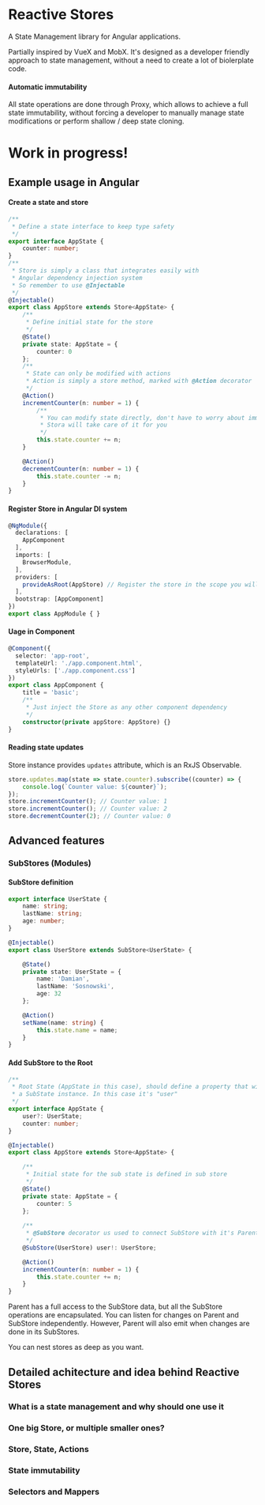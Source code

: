 # Reactive Stores

A State Management library for Angular applications.

Partially inspired by VueX and MobX. It's designed as a developer friendly approach to state management, without a need to create a lot of biolerplate code.

#### Automatic immutability
All state operations are done through Proxy, which allows to achieve a full state immutability, without forcing a developer to manually manage state modifications or perform shallow / deep state cloning.

# Work in progress!

## Example usage in Angular

#### Create a state and store
```TypeScript
/**
 * Define a state interface to keep type safety
 */
export interface AppState {
    counter: number;
}
/**
 * Store is simply a class that integrates easily with
 * Angular dependency injection system
 * So remember to use @Injectable
 */
@Injectable()
export class AppStore extends Store<AppState> {
    /**
     * Define initial state for the store
     */
    @State()
    private state: AppState = {
        counter: 0
    };
    /**
     * State can only be modified with actions
     * Action is simply a store method, marked with @Action decorator
     */
    @Action()
    incrementCounter(n: number = 1) {
        /**
         * You can modify state directly, don't have to worry about immutability
         * Stora will take care of it for you
         */
        this.state.counter += n;
    }

    @Action()
    decrementCounter(n: number = 1) {
        this.state.counter -= n;
    }
}
```
#### Register Store in Angular DI system
```TypeScript
@NgModule({
  declarations: [
    AppComponent
  ],
  imports: [
    BrowserModule,
  ],
  providers: [
    provideAsRoot(AppStore) // Register the store in the scope you will be using it
  ],
  bootstrap: [AppComponent]
})
export class AppModule { }
```
#### Uage in Component
```TypeScript
@Component({
  selector: 'app-root',
  templateUrl: './app.component.html',
  styleUrls: ['./app.component.css']
})
export class AppComponent {
    title = 'basic';
    /**
     * Just inject the Store as any other component dependency
     */
    constructor(private appStore: AppStore) {}
}
```

#### Reading state updates
Store instance provides ```updates``` attribute, which is an RxJS Observable.
```TypeScript
store.updates.map(state => state.counter).subscribe((counter) => {
    console.log(`Counter value: ${counter}`);
});
store.incrementCounter(); // Counter value: 1
store.incrementCounter(); // Counter value: 2
store.decrementCounter(2); // Counter value: 0
```

## Advanced features

### SubStores (Modules)

#### SubStore definition
```TypeScript
export interface UserState {
    name: string;
    lastName: string;
    age: number;
}

@Injectable()
export class UserStore extends SubStore<UserState> {

    @State()
    private state: UserState = {
        name: 'Damian',
        lastName: 'Sosnowski',
        age: 32
    };

    @Action()
    setName(name: string) {
        this.state.name = name;
    }
}
```

#### Add SubStore to the Root
```TypeScript
/**
 * Root State (AppState in this case), should define a property that will store
 * a SubState instance. In this case it's "user"
 */
export interface AppState {
    user?: UserState;
    counter: number;
}

@Injectable()
export class AppStore extends Store<AppState> {

    /**
     * Initial state for the sub state is defined in sub store
     */
    @State()
    private state: AppState = {
        counter: 5
    };
    
    /**
     * @SubStore decorator us used to connect SubStore with it's Parent.
     */
    @SubStore(UserStore) user!: UserStore;

    @Action()
    incrementCounter(n: number = 1) {
        this.state.counter += n;
    }
}
```

Parent has a full access to the SubStore data, but all the SubStore operations are encapsulated.
You can listen for changes on Parent and SubStore independently. However, Parent will also emit when changes are done in its SubStores.

You can nest stores as deep as you want.

## Detailed achitecture and idea behind Reactive Stores

### What is a state management and why should one use it

### One big Store, or multiple smaller ones?

### Store, State, Actions

### State immutability

### Selectors and Mappers
